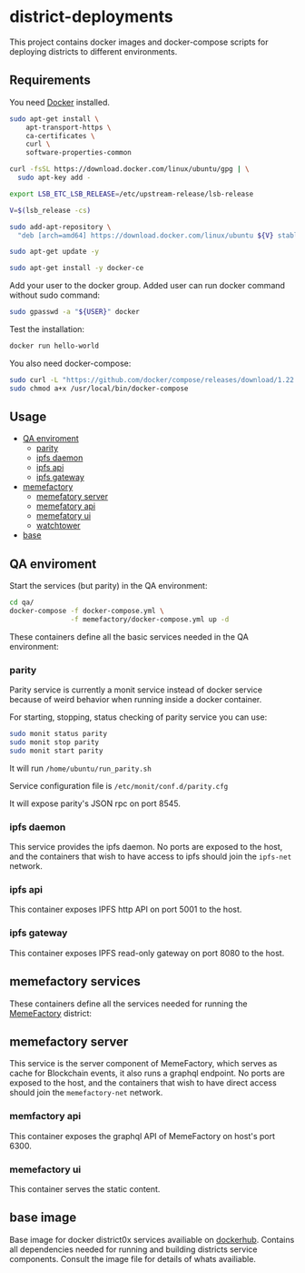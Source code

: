 # district-deployments

This project contains docker images and docker-compose scripts for deploying districts to different environments.

## Requirements

You need [Docker](https://www.docker.com/) installed.

```bash
sudo apt-get install \
    apt-transport-https \
    ca-certificates \
    curl \
    software-properties-common

curl -fsSL https://download.docker.com/linux/ubuntu/gpg | \
  sudo apt-key add -

export LSB_ETC_LSB_RELEASE=/etc/upstream-release/lsb-release

V=$(lsb_release -cs)

sudo add-apt-repository \
  "deb [arch=amd64] https://download.docker.com/linux/ubuntu ${V} stable"

sudo apt-get update -y

sudo apt-get install -y docker-ce
```

Add your user to the docker group. Added user can run docker command without sudo command:
```bash
sudo gpasswd -a "${USER}" docker
```

Test the installation:
```bash
docker run hello-world
```

You also need docker-compose:
``` bash
sudo curl -L "https://github.com/docker/compose/releases/download/1.22.0/docker-compose-$(uname -s)-$(uname -m)" -o /usr/local/bin/docker-compose
sudo chmod a+x /usr/local/bin/docker-compose
```

## Usage
- [QA enviroment](#qa)
  - [parity](#parity)
  - [ipfs daemon](#ipfs-daemon)
  - [ipfs api](#ipfs-api)
  - [ipfs gateway](#gateway)
- [memefactory](#memfactory)
  - [memefatory server](#memfactory-server)
  - [memefatory api](#memefactory-api)
  - [memefatory ui](#memefactory-ui)
  - [watchtower](#watchtower)
- [base](#base)

## <a name="qa"> QA enviroment </a>

Start the services (but parity) in the QA environment:

``` bash
cd qa/
docker-compose -f docker-compose.yml \
               -f memefactory/docker-compose.yml up -d
```

These containers define all the basic services needed in the QA environment:

### <a name="parity"> parity </a>
Parity service is currently a monit service instead of docker service because of weird behavior when running inside a docker container.

For starting, stopping, status checking of parity service you can use:

```bash
sudo monit status parity
sudo monit stop parity
sudo monit start parity
```

It will run `/home/ubuntu/run_parity.sh`

Service configuration file is `/etc/monit/conf.d/parity.cfg`

It will expose parity's JSON rpc on port 8545.

### <a name="ipfs-daemon"> ipfs daemon </a>

This service provides the ipfs daemon.
No ports are exposed to the host, and the containers that wish to have access to ipfs should join the `ipfs-net` network.

### <a name="ipfs-api"> ipfs api </a>

This container exposes IPFS http API on port 5001 to the host.

### <a name="ipfs-gateway"> ipfs gateway </a>

This container exposes IPFS read-only gateway on port 8080 to the host.

## <a name="memefactory"> memefactory services </a>

These containers define all the services needed for running the [MemeFactory](http://memefactory.io) district:

## <a name="memfactory-server"> memefactory server </a>

This service is the server component of MemeFactory, which serves as cache for Blockchain events, it also runs a graphql endpoint.
No ports are exposed to the host, and the containers that wish to have direct access should join the `memefactory-net` network.

### <a name="memefactory-api"> memfactory api </a>

This container exposes the graphql API of MemeFactory on host's port 6300.

### <a name="memefactory-ui"> memefactory ui </a>

This container serves the static content.

## <a name="base"> base image </a>

Base image for docker district0x services availiable on [dockerhub](https://hub.docker.com/r/district0x/base/).
Contains all dependencies needed for running and building districts service components.
Consult the image file for details of whats availiable.
